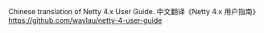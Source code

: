 Chinese translation of Netty 4.x User Guide. 中文翻译《Netty 4.x 用户指南》
https://github.com/waylau/netty-4-user-guide
